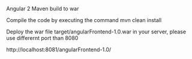 Angular 2 Maven build to war

Compile the code by executing the command
mvn clean install

Deploy the war file target/angularFrontend-1.0.war in your server, 
please use differernt port than 8080

http://localhost:8081/angularFrontend-1.0/